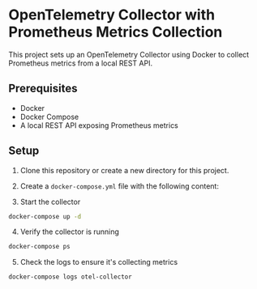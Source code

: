 # OpenTelemetry Collector with Prometheus Metrics Collection

This project sets up an OpenTelemetry Collector using Docker to collect Prometheus metrics from a local REST API.

## Prerequisites

- Docker
- Docker Compose
- A local REST API exposing Prometheus metrics

## Setup

1. Clone this repository or create a new directory for this project.

2. Create a `docker-compose.yml` file with the following content:

3. Start the collector

```sh
docker-compose up -d
```

4. Verify the collector is running

```sh
docker-compose ps
```

5. Check the logs to ensure it's collecting metrics

```sh
docker-compose logs otel-collector
````

